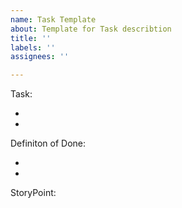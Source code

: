 ```yaml
---
name: Task Template
about: Template for Task describtion
title: ''
labels: ''
assignees: ''

---
```


Task:

- 
-

Definiton of Done:

- 
- 

StoryPoint:
